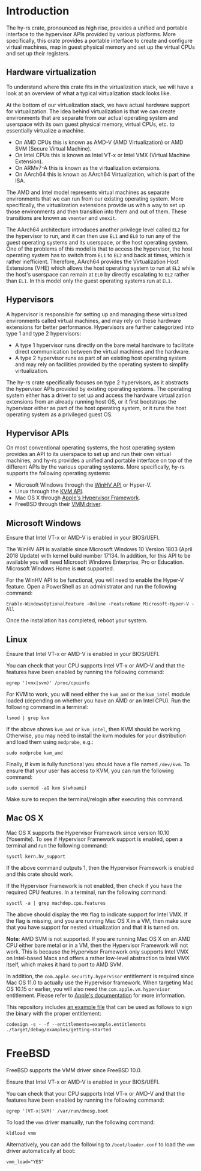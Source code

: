 # Introduction

The hy-rs crate, pronounced as high rise, provides a unified and portable interface to the hypervisor APIs provided by various platforms.
More specifically, this crate provides a portable interface to create and configure virtual machines, map in guest physical memory and set up the virtual CPUs and set up their registers.

## Hardware virtualization

To understand where this crate fits in the virtualization stack, we will have a look at an overview of what a typical virtualization stack looks like.

At the bottom of our virtualization stack, we have actual hardware support for virtualization.
The idea behind virtualization is that we can create environments that are separate from our actual operating system and userspace with its own guest physical memory, virtual CPUs, etc. to essentially virtualize a machine.

 * On AMD CPUs this is known as AMD-V (AMD Virtualization) or AMD SVM (Secure Virtual Machine).
 * On Intel CPUs this is known as Intel VT-x or Intel VMX (Virtual Machine Extension).
 * On ARMv7-A this is known as the virtualization extensions.
 * On AArch64 this is known as AArch64 Virtualization, which is part of the ISA.

The AMD and Intel model represents virtual machines as separate environments that we can run from our existing operating system. More specifically, the virtualization extensions provide us with a way to set up those environments and then transition into them and out of them. These transitions are known as `vmenter` and `vmexit`.

The AArch64 architecture introduces another privilege level called `EL2` for the hypervisor to run, and it can then use `EL1` and `EL0` to run any of the guest operating systems and its userspace, or the host operating system.
One of the problems of this model is that to access the hypervisor, the host operating system has to switch from `EL1` to `EL2` and back at times, which is rather inefficient.
Therefore, AArch64 provides the Virtualization Host Extensions (VHE) which allows the host operating system to run at `EL2` while the host's userspace can remain at `EL0` by directly escalating to `EL2` rather than `EL1`.
In this model only the guest operating systems run at `EL1`.

## Hypervisors

A hypervisor is responsible for setting up and managing these virtualized environments called virtual machines, and may rely on these hardware extensions for better performance.
Hypervisors are further categorized into type 1 and type 2 hypervisors:

 * A type 1 hypervisor runs directly on the bare metal hardware to facilitate direct communication between the virtual machines and the hardware.
 * A type 2 hypervisor runs as part of an existing host operating system and may rely on facilities provided by the operating system to simplify virtualization.

The hy-rs crate specifically focuses on type 2 hypervisors, as it abstracts the hypervisor APIs provided by existing operating systems.
The operating system either has a driver to set up and access the hardware virtualization extensions from an already running host OS, or it first bootstraps the hypervisor either as part of the host operating system, or it runs the host operating system as a privileged guest OS.

## Hypervisor APIs

On most conventional operating systems, the host operating system provides an API to its userspace to set up and run their own virtual machines, and hy-rs provides a unified and portable interface on top of the different APIs by the various operating systems.
More specifically, hy-rs supports the following operating systems:

 * Microsoft Windows through the [WinHV API](https://docs.microsoft.com/en-us/virtualization/api/hypervisor-platform/hypervisor-platform) or Hyper-V.
 * Linux through the [KVM API](https://github.com/rust-vmm/kvm-ioctls).
 * Mac OS X through [Apple's Hypervisor Framework](https://developer.apple.com/documentation/hypervisor/).
 * FreeBSD through their [VMM driver](https://www.freebsd.org/cgi/man.cgi?query=vmm&sektion=4&apropos=0&manpath=FreeBSD+13.0-RELEASE+and+Ports).

## Microsoft Windows

Ensure that Intel VT-x or AMD-V is enabled in your BIOS/UEFI.

The WinHV API is available since Microsoft Windows 10 Version 1803 (April 2018 Update) with kernel build number 17134.
In addition, for this API to be available you will need Microsoft Windows Enterprise, Pro or Education.
Microsoft Windows Home is **not** supported.

For the WinHV API to be functional, you will need to enable the Hyper-V feature.
Open a PowerShell as an administrator and run the following command:

```
Enable-WindowsOptionalFeature -Online -FeatureName Microsoft-Hyper-V -All
```

Once the installation has completed, reboot your system.

## Linux

Ensure that Intel VT-x or AMD-V is enabled in your BIOS/UEFI.

You can check that your CPU supports Intel VT-x or AMD-V and that the features have been enabled by running the following command:

```
egrep '(vmx|svm)' /proc/cpuinfo
```

For KVM to work, you will need either the `kvm_amd` or the `kvm_intel` module loaded (depending on whether you have an AMD or an Intel CPU).
Run the following command in a terminal:

```
lsmod | grep kvm
```

If the above shows `kvm_amd` or `kvm_intel`, then KVM should be working.
Otherwise, you may need to install the kvm modules for your distribution and load them using `modprobe`, e.g.:

```
sudo modprobe kvm_amd
```

Finally, if kvm is fully functional you should have a file named `/dev/kvm`.
To ensure that your user has access to KVM, you can run the following command:

```
sudo usermod -aG kvm $(whoami)
```

Make sure to reopen the terminal/relogin after executing this command.

## Mac OS X

Mac OS X supports the Hypervisor Framework since version 10.10 (Yosemite).
To see if Hypervisor Framework support is enabled, open a terminal and run the following command:

```
sysctl kern.hv_support
```

If the above command outputs 1, then the Hypervisor Framework is enabled and this crate should work.

If the Hypervisor Framework is not enabled, then check if you have the required CPU features.
In a terminal, run the following command:

```
sysctl -a | grep machdep.cpu.features
```

The above should display the `VMX` flag to indicate support for Intel VMX.
If the flag is missing, and you are running Mac OS X in a VM, then make sure that you have support for nested virtualization and that it is turned on.

**Note**: AMD SVM is not supported.
If you are running Mac OS X on an AMD CPU either bare metal or in a VM, then the Hypervisor Framework will not work.
This is because the Hypervisor Framework only supports Intel VMX on Intel-based Macs and offers a rather low-level abstraction to Intel VMX itself, which makes it hard to port to AMD SVM.

In addition, the `com.apple.security.hypervisor` entitlement is required since Mac OS 11.0 to actually use the Hypervisor framework.
When targeting Mac OS 10.15 or earlier, you will also need the `com.apple.vm.hypervisor` entitlement.
Please refer to [Apple's documentation](https://developer.apple.com/documentation/bundleresources/entitlements/com_apple_security_hypervisor) for more information.

This repository includes [an example file](./example.entitlements) that can be used as follows to sign the binary with the proper entitlement:

```
codesign -s - -f --entitlements=example.entitlements ./target/debug/examples/getting-started
```

# FreeBSD

FreeBSD supports the VMM driver since FreeBSD 10.0.

Ensure that Intel VT-x or AMD-V is enabled in your BIOS/UEFI.

You can check that your CPU supports Intel VT-x or AMD-V and that the features have been enabled by running the following command:

```
egrep '(VT-x|SVM)' /var/run/dmesg.boot
```

To load the `vmm` driver manually, run the following command:

```
kldload vmm
```

Alternatively, you can add the following to `/boot/loader.conf` to load the `vmm` driver automatically at boot:

```
vmm_load="YES"
```
